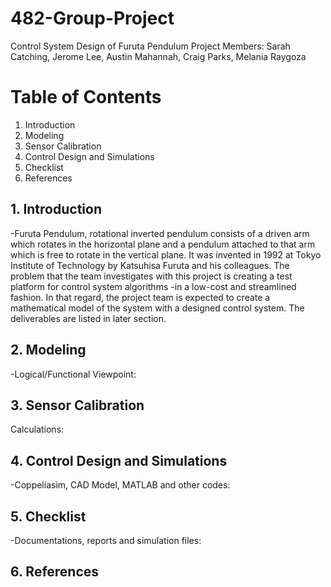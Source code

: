 # 482-Group-Project
Control System Design of Furuta Pendulum
Project Members: Sarah Catching, Jerome Lee, Austin Mahannah, Craig Parks, Melania Raygoza

# Table of Contents
1. Introduction 
2. Modeling
3. Sensor Calibration
4. Control Design and Simulations
5. Checklist
6. References

## 1. Introduction 
-Furuta Pendulum, rotational inverted pendulum consists of a driven arm which rotates in the
horizontal plane and a pendulum attached to that arm which is free to rotate in the vertical plane. It was
invented in 1992 at Tokyo Institute of Technology by Katsuhisa Furuta and his colleagues. The
problem that the team investigates with this project is creating a test platform for control system
algorithms -in a low-cost and streamlined fashion. In that regard, the project team is expected to create
a mathematical model of the system with a designed control system. The deliverables are listed in later
section.

## 2. Modeling
-Logical/Functional Viewpoint:

## 3. Sensor Calibration
Calculations:

## 4. Control Design and Simulations
-Coppeliasim, CAD Model, MATLAB and other codes:

## 5. Checklist
-Documentations, reports and simulation files:

## 6. References
